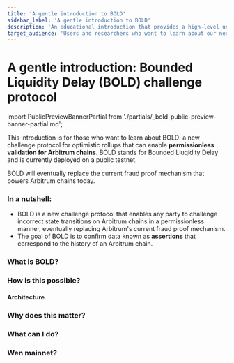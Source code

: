 ```yaml
---
title: 'A gentle introduction to BOLD'
sidebar_label: 'A gentle introduction to BOLD'
description: 'An educational introduction that provides a high-level understanding of BOLD, a new dispute protocol to enable permissionless validation for Arbitrum chains.'
target_audience: 'Users and researchers who want to learn about our next-generation dispute protocol that enables permissionless validation'
---
```


# A gentle introduction: Bounded Liquidity Delay (BOLD) challenge protocol

import PublicPreviewBannerPartial from './partials/_bold-public-preview-banner-partial.md';

<PublicPreviewBannerPartial />

This introduction is for those who want to learn about BOLD: a new challenge protocol for optimistic rollups that can enable **permissionless validation for Arbitrum chains**. BOLD stands for Bounded Liuqidity Delay and is currently deployed on a public testnet. 

BOLD will eventually replace the current fraud proof mechanism that powers Arbitrum chains today.

### In a nutshell:
- BOLD is a new challenge protocol that enables any party to challenge incorrect state transitions on Arbitrum chains in a permissionless manner, eventually replacing Arbitrum's current fraud proof mechanism.
- The goal of BOLD is to confirm data known as **assertions** that correspond to the history of an Arbitrum chain.

### What is BOLD?


### How is this possible?

#### Architecture

### Why does this matter?


### What can I do?


### Wen mainnet?